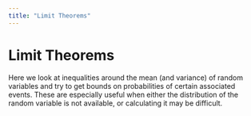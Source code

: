 ```yaml
---
title: "Limit Theorems"
---
```


# Limit Theorems

Here we look at inequalities around the mean (and variance) of random variables and try to get bounds on probabilities of certain associated events. These are especially useful when either the distribution of the random variable is not available, or calculating it may be difficult.
